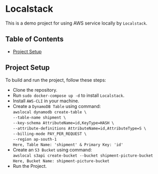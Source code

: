 # Localstack

This is a demo project for using AWS service locally by `Localstack`.

## Table of Contents

- [Project Setup](#project-setup)

## Project Setup

To build and run the project, follow these steps:

* Clone the repository.
* Run `sudo docker-compose up -d` to install `Localstack`.
* Install `AWS-CLI` in your machine.
* Create a `DynamoDB Table` using command: <br>
  `awslocal dynamodb create-table \` <br>
  `--table-name shipment \` <br>
  `--key-schema AttributeName=id,KeyType=HASH \` <br>
  `--attribute-definitions AttributeName=id,AttributeType=S \` <br>
  `--billing-mode PAY_PER_REQUEST \` <br>
  `--region ap-south-1` <br>
  `Here, Table Name: 'shipment' & Primary Key: 'id'`
* Create an `S3 Bucket` using command: <br>
  `awslocal s3api create-bucket --bucket shipment-picture-bucket` <br>
  `Here, Bucket Name: shipment-picture-bucket`
* Run the Project.

